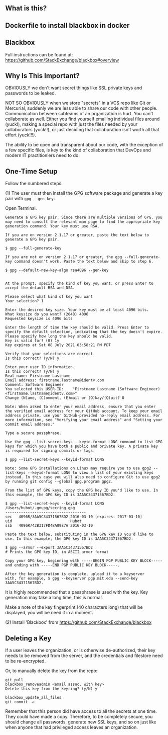 What is this?
---------------------
Dockerfile to install blackbox in docker
----------------------------------------

Blackbox
-------

Full instructions can be found at: https://github.com/StackExchange/blackbox#overview

Why Is This Important?
------------------------

OBVIOUSLY we don't want secret things like SSL private keys and passwords to be leaked.

NOT SO OBVIOUSLY when we store "secrets" in a VCS repo like Git or Mercurial, suddenly we are less able to share our code with other people. Communication between subteams of an organization is hurt. You can't collaborate as well. Either you find yourself emailing individual files around (yuck!), making a special repo with just the files needed by your collaborators (yuck!!), or just deciding that collaboration isn't worth all that effort (yuck!!!).

The ability to be open and transparent about our code, with the exception of a few specific files, is key to the kind of collaboration that DevOps and modern IT practitioniers need to do.

One-Time Setup
---------------
Follow the numbered steps.

(1) The user must then install the GPG software package and generate a key pair with `gpg --gen-key`:

Open Terminal.

```
Generate a GPG key pair. Since there are multiple versions of GPG, you may need to consult the relevant man page to find the appropriate key generation command. Your key must use RSA.

If you are on version 2.1.17 or greater, paste the text below to generate a GPG key pair.

$ gpg --full-generate-key

If you are not on version 2.1.17 or greater, the gpg --full-generate-key command doesn't work. Paste the text below and skip to step 6.

$ gpg --default-new-key-algo rsa4096 --gen-key


At the prompt, specify the kind of key you want, or press Enter to accept the default RSA and DSA.

Please select what kind of key you want
Your selection? 1

Enter the desired key size. Your key must be at least 4096 bits.
What keysize do you want? (2048) 4096 
Requested keysize is 4096 bits

Enter the length of time the key should be valid. Press Enter to specify the default selection, indicating that the key doesn't expire.
Please specify how long the key should be valid.
Key is valid for? (0) 1y
Key expires at Sat 08 July 2021 03:58:21 PM PDT

Verify that your selections are correct.
Is this correct? (y/N) y

Enter your user ID information.
Is this correct? (y/N) y
Real name: Firstname Lastname
Email address: firstname.lastname@identv.com
Comment: Software Engineer
You selected this USER-ID:    "Firstname Lastname (Software Engineer) <firstname.lastname@identv.com>"
Change (N)ame, (C)omment, (E)mail or (O)kay/(Q)uit? O

Note: When asked to enter your email address, ensure that you enter the verified email address for your GitHub account. To keep your email address private, use your GitHub-provided no-reply email address. For more information, see "Verifying your email address" and "Setting your commit email address."

Type a secure passphrase.

Use the gpg --list-secret-keys --keyid-format LONG command to list GPG keys for which you have both a public and private key. A private key is required for signing commits or tags.

$ gpg --list-secret-keys --keyid-format LONG

Note: Some GPG installations on Linux may require you to use gpg2 --list-keys --keyid-format LONG to view a list of your existing keys instead. In this case you will also need to configure Git to use gpg2 by running git config --global gpg.program gpg2.

From the list of GPG keys, copy the GPG key ID you'd like to use. In this example, the GPG key ID is 3AA5C34371567BD2:

$ gpg --list-secret-keys --keyid-format LONG
/Users/hubot/.gnupg/secring.gpg
------------------------------------
sec   4096R/3AA5C34371567BD2 2016-03-10 [expires: 2017-03-10]
uid                          Hubot 
ssb   4096R/42B317FD4BA89E7A 2016-03-10

Paste the text below, substituting in the GPG key ID you'd like to use. In this example, the GPG key ID is 3AA5C34371567BD2:

$ gpg --armor --export 3AA5C34371567BD2
# Prints the GPG key ID, in ASCII armor format

Copy your GPG key, beginning with -----BEGIN PGP PUBLIC KEY BLOCK----- and ending with -----END PGP PUBLIC KEY BLOCK-----.

After the key generation is complete, upload it to a keyserver 
with, for example, $ gpg --keyserver pgp.mit.edu --send-key 3AA5C34371567BD2.
```

It is highly recommended that a passphrase is used with the key. 
Key generation may take a long time, this is normal.

Make a note of the key fingerprint (40 characters long) that will be displayed, you will
be need it in a moment.

(2) Install 'Blackbox' from https://github.com/StackExchange/blackbox

Deleting a Key
---------------

If a user leaves the organization, or is otherwise de-authorized, their key needs to be removed from the server, and the credentials and filestore need to be re-encrypted.

Or, to manually delete the key from the repo:
```
git pull
blackbox_removeadmin <email assoc. with key>
Delete this key from the keyring? (y/N) y

blackbox_update_all_files
git commit -a
```

Remember that this person did have access to all the secrets at one time. They could have made a copy. Therefore, to be completely secure, you should change all passwords, generate new SSL keys, and so on just like when anyone that had privileged access leaves an organization.
